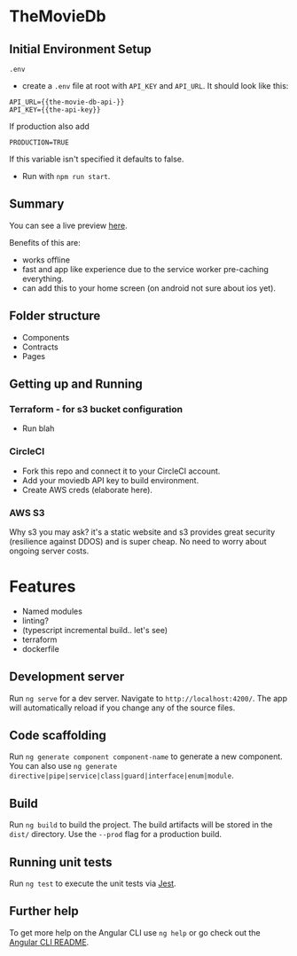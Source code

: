 # TheMovieDb

## Initial Environment Setup

`.env`

- create a `.env` file at root with `API_KEY` and `API_URL`. It should look like this:

```
API_URL={{the-movie-db-api-}}
API_KEY={{the-api-key}}
```

If production also add

```
PRODUCTION=TRUE
```

If this variable isn't specified it defaults to false.

- Run with `npm run start`.

## Summary

You can see a live preview [here](http://some-future-bucket-link).

Benefits of this are:

- works offline
- fast and app like experience due to the service worker pre-caching everything.
- can add this to your home screen (on android not sure about ios yet).

## Folder structure

- Components
- Contracts
- Pages

## Getting up and Running

### Terraform - for s3 bucket configuration

- Run blah

### CircleCI

- Fork this repo and connect it to your CircleCI account.
- Add your moviedb API key to build environment.
- Create AWS creds (elaborate here).

### AWS S3

Why s3 you may ask? it's a static website and s3 provides great security (resilience against DDOS) and is super cheap.
No need to worry about ongoing server costs.

# Features

- Named modules
- linting?
- (typescript incremental build.. let's see)
- terraform
- dockerfile

## Development server

Run `ng serve` for a dev server. Navigate to `http://localhost:4200/`. The app will automatically reload if you change any of the source files.

## Code scaffolding

Run `ng generate component component-name` to generate a new component. You can also use `ng generate directive|pipe|service|class|guard|interface|enum|module`.

## Build

Run `ng build` to build the project. The build artifacts will be stored in the `dist/` directory. Use the `--prod` flag for a production build.

## Running unit tests

Run `ng test` to execute the unit tests via [Jest](https://jestjs.io/).

## Further help

To get more help on the Angular CLI use `ng help` or go check out the [Angular CLI README](https://github.com/angular/angular-cli/blob/master/README.md).
